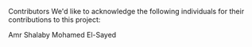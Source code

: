 Contributors
We'd like to acknowledge the following individuals for their contributions to this project:

Amr Shalaby
Mohamed El-Sayed
